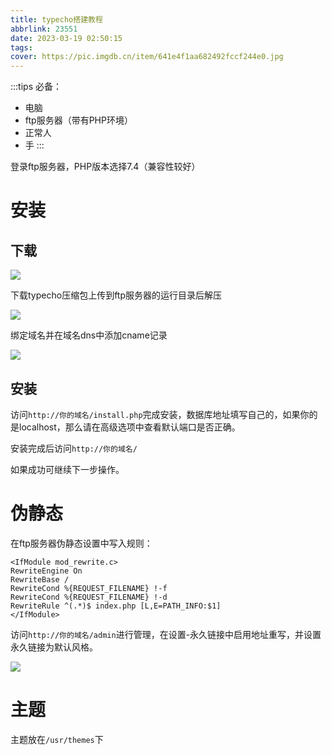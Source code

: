 ```yaml
---
title: typecho搭建教程
abbrlink: 23551
date: 2023-03-19 02:50:15
tags:
cover: https://pic.imgdb.cn/item/641e4f1aa682492fccf244e0.jpg
---
```

:::tips
必备：

- 电脑
- ftp服务器（带有PHP环境）
- 正常人
- 手
:::

登录ftp服务器，PHP版本选择7.4（兼容性较好）

# 安装

## 下载

![](https://pic.imgdb.cn/item/641e4a12a682492fccebb30c.jpgKv)

下载typecho压缩包上传到ftp服务器的运行目录后解压

![](https://pic.imgdb.cn/item/641e4aa1a682492fccec6a00.jpg)

绑定域名并在域名dns中添加cname记录

![](https://pic.imgdb.cn/item/641e4af9a682492fccecdfa4.jpg)

## 安装

访问`http://你的域名/install.php`完成安装，数据库地址填写自己的，如果你的是localhost，那么请在高级选项中查看默认端口是否正确。

安装完成后访问`http://你的域名/`

如果成功可继续下一步操作。

# 伪静态

在ftp服务器伪静态设置中写入规则：

```htaness
<IfModule mod_rewrite.c>
RewriteEngine On
RewriteBase /
RewriteCond %{REQUEST_FILENAME} !-f
RewriteCond %{REQUEST_FILENAME} !-d
RewriteRule ^(.*)$ index.php [L,E=PATH_INFO:$1]
</IfModule>
```

访问`http://你的域名/admin`进行管理，在设置-永久链接中启用地址重写，并设置永久链接为默认风格。

![](https://pic.imgdb.cn/item/641e4cdea682492fccef4803.jpg)

# 主题

主题放在`/usr/themes`下